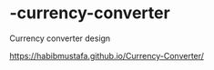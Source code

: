 # -currency-converter
 Currency converter design

https://habibmustafa.github.io/Currency-Converter/
